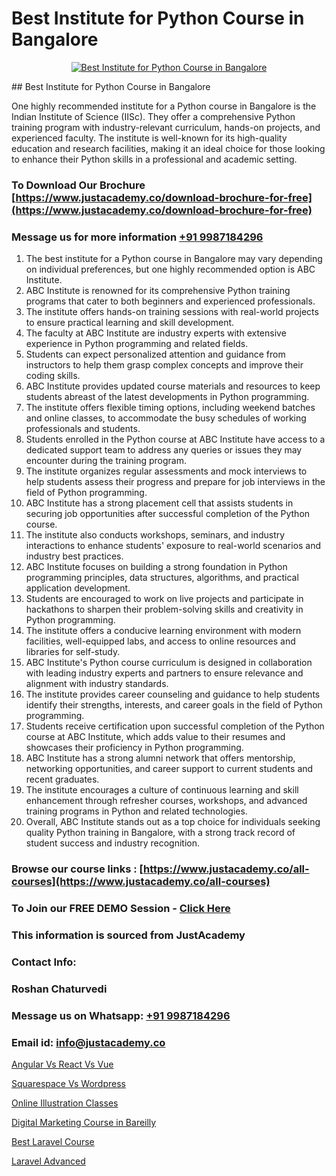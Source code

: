 # Best Institute for Python Course in Bangalore

<p align="center">
  <a href="https://justacademy.co/course-detail/python-training">
    <img src="https://justacademy.co/storage2/course_image/1709713400_course_image.webp" alt="Best Institute for Python Course in Bangalore">
  </a>
</p>
## Best Institute for Python Course in Bangalore

One highly recommended institute for a Python course in Bangalore is the Indian Institute of Science (IISc). They offer a comprehensive Python training program with industry-relevant curriculum, hands-on projects, and experienced faculty. The institute is well-known for its high-quality education and research facilities, making it an ideal choice for those looking to enhance their Python skills in a professional and academic setting.
### To Download Our Brochure [https://www.justacademy.co/download-brochure-for-free](https://www.justacademy.co/download-brochure-for-free)
### Message us for more information [+91 9987184296](https://api.whatsapp.com/send?phone=919987184296)
1) The best institute for a Python course in Bangalore may vary depending on individual preferences, but one highly recommended option is ABC Institute. 
2) ABC Institute is renowned for its comprehensive Python training programs that cater to both beginners and experienced professionals. 
3) The institute offers hands-on training sessions with real-world projects to ensure practical learning and skill development. 
4) The faculty at ABC Institute are industry experts with extensive experience in Python programming and related fields. 
5) Students can expect personalized attention and guidance from instructors to help them grasp complex concepts and improve their coding skills. 
6) ABC Institute provides updated course materials and resources to keep students abreast of the latest developments in Python programming. 
7) The institute offers flexible timing options, including weekend batches and online classes, to accommodate the busy schedules of working professionals and students. 
8) Students enrolled in the Python course at ABC Institute have access to a dedicated support team to address any queries or issues they may encounter during the training program. 
9) The institute organizes regular assessments and mock interviews to help students assess their progress and prepare for job interviews in the field of Python programming. 
10) ABC Institute has a strong placement cell that assists students in securing job opportunities after successful completion of the Python course. 
11) The institute also conducts workshops, seminars, and industry interactions to enhance students' exposure to real-world scenarios and industry best practices. 
12) ABC Institute focuses on building a strong foundation in Python programming principles, data structures, algorithms, and practical application development. 
13) Students are encouraged to work on live projects and participate in hackathons to sharpen their problem-solving skills and creativity in Python programming. 
14) The institute offers a conducive learning environment with modern facilities, well-equipped labs, and access to online resources and libraries for self-study. 
15) ABC Institute's Python course curriculum is designed in collaboration with leading industry experts and partners to ensure relevance and alignment with industry standards. 
16) The institute provides career counseling and guidance to help students identify their strengths, interests, and career goals in the field of Python programming. 
17) Students receive certification upon successful completion of the Python course at ABC Institute, which adds value to their resumes and showcases their proficiency in Python programming. 
18) ABC Institute has a strong alumni network that offers mentorship, networking opportunities, and career support to current students and recent graduates. 
19) The institute encourages a culture of continuous learning and skill enhancement through refresher courses, workshops, and advanced training programs in Python and related technologies. 
20) Overall, ABC Institute stands out as a top choice for individuals seeking quality Python training in Bangalore, with a strong track record of student success and industry recognition.

### Browse our course links : [https://www.justacademy.co/all-courses](https://www.justacademy.co/all-courses) 
### To Join our FREE DEMO Session - [Click Here](https://www.justacademy.co/register-for-course-demo)


### This information is sourced from JustAcademy
### Contact Info:
### Roshan Chaturvedi
### Message us on Whatsapp: [+91 9987184296](https://api.whatsapp.com/send?phone=919987184296)
### Email id: [info@justacademy.co](mailto:info@justacademy.co)
                
[Angular Vs React Vs Vue](https://www.linkedin.com/pulse/angular-vs-react-vue-justacademy-chennai-ovlqc?trackingId=pLHwinEvP8Qz4K5PPBSCFA%3D%3D&lipi=urn%3Ali%3Apage%3Ad_flagship3_company_admin%3BjPw0ei4cQfe0InHd%2FK206Q%3D%3D)

[Squarespace Vs Wordpress](https://www.linkedin.com/pulse/squarespace-vs-wordpress-justacademy-canberra-jwdje?trackingId=5wCqCzF4SORmtqxh%2BNMSpw%3D%3D&lipi=urn%3Ali%3Apage%3Ad_flagship3_company_admin%3B7%2Ffp9SMgRFS7eU%2BK9qPCHw%3D%3D)

[Online Illustration Classes](https://medium.com/@namusn/online-illustration-classes-c4c9079f741f)

[Digital Marketing Course in Bareilly](https://medium.com/@akanshapatil/digital-marketing-course-in-bareilly-1f0aa9b7ee82)

[Best Laravel Course](https://justacademyin.github.io/justacademy/best-laravel-course)

[Laravel Advanced](https://justacademyin.github.io/justacademy/laravel-advanced)

